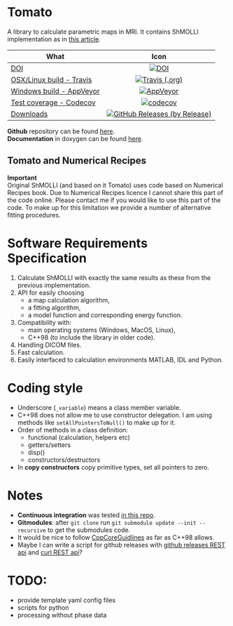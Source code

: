 # Tomato
A library to calculate parametric maps in MRI. It contains ShMOLLI implementation as in [this article](https://jcmr-online.biomedcentral.com/articles/10.1186/1532-429X-12-69).

| What   |      Icon      | 
|----------|:-------------:|
| [DOI][zenodo_link] | [![DOI][zenodo_badge]][zenodo_link] |
| [OSX/Linux build - Travis][travis_link] | [![Travis (.org)][travis_badge]][travis_link] |
| [Windows build - AppVeyor][appveyor_link] | [![AppVeyor][appveyor_badge]][appveyor_link] |
| [Test coverage - Codecov][codecov_link] | [![codecov][codecov_badge]][codecov_link] |
| [Downloads][downloads_link] | [![GitHub Releases (by Release)][downloads_badge]][downloads_link] |

**Github** repository can be found [here](https://github.com/MRKonrad/tomato).  
**Documentation** in doxygen can be found [here](https://mrkonrad.github.io/tomato/html).

## Tomato and Numerical Recipes

**Important**  
Original ShMOLLI (and based on it Tomato) uses code based on Numerical Recipes book. Due to Numerical Recipes licence I cannot share this part of the code online. Please contact me if you would like to use this part of the code. To make up for this limitation we provide a number of alternative fitting procedures. 

# Software Requirements Specification

1. Calculate ShMOLLI with exactly the same results as these from the previous implementation.
2. API for easily choosing
    * a map calculation algorithm,
    * a fitting algorithm,
    * a model function and corresponding energy function.
3. Compatibility with:
    * main operating systems (Windows, MacOS, Linux),
    * C++98 (to include the library in older code).
4. Handling DICOM files.
5. Fast calculation.
6. Easily interfaced to calculation environments MATLAB, IDL and Python.  

# Coding style

* Underscore (`_variable`) means a class member variable.
* C++98 does not allow me to use constructor delegation. I am using methods like `setAllPointersToNull()` to make up for it.
* Order of methods in a class definition: 
    * functional (calculation, helpers etc)
    * getters/setters
    * disp()
    * constructors/destructors
* In **copy constructors** copy primitive types, set all pointers to zero.

# Notes

* **Continuous integration** was tested [in this repo](https://github.com/MRKonrad/ContinousIntegrationPlayground).
* **Gitmodules**: after `git clone` run `git submodule update --init --recursive` to get the submodules code.
* It would be nice to follow [CppCoreGuidlines](https://github.com/isocpp/CppCoreGuidelines/blob/master/CppCoreGuidelines.md) as far as C++98 allows.
* Maybe I can write a script for github releases with [github releases REST api](https://developer.github.com/v3/repos/releases/#create-a-release) and [curl REST api](http://www.codingpedia.org/ama/how-to-test-a-rest-api-from-command-line-with-curl/#12_HEAD_requests)?

# TODO: 

* provide template yaml config files
* scripts for python
* processing without phase data

[travis_badge]: https://img.shields.io/travis/MRKonrad/tomato.svg?style=for-the-badge
[travis_link]: https://travis-ci.org/MRKonrad/tomato
[appveyor_badge]: https://img.shields.io/appveyor/ci/MRKonrad/tomato.svg?style=for-the-badge
[appveyor_link]: https://ci.appveyor.com/project/MRKonrad/tomato
[codecov_badge]: https://img.shields.io/codecov/c/github/MRKonrad/tomato.svg?style=for-the-badge
[codecov_link]: https://codecov.io/gh/MRKonrad/tomato
[downloads_link]: https://github.com/MRKonrad/tomato/releases
[downloads_badge]: https://img.shields.io/github/downloads/MRKonrad/tomato/v0.1/total.svg?style=for-the-badge
[zenodo_link]: https://zenodo.org/badge/latestdoi/142749215
[zenodo_badge]: https://zenodo.org/badge/142749215.svg
